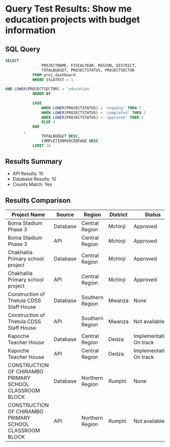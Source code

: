 # Query Test Results: Show me education projects with budget information

## SQL Query
```sql
SELECT 
                PROJECTNAME, FISCALYEAR, REGION, DISTRICT,
                TOTALBUDGET, PROJECTSTATUS, PROJECTSECTOR
            FROM proj_dashboard
            WHERE ISLATEST = 1
        
AND LOWER(PROJECTSECTOR) = 'education'
            ORDER BY 
                
            CASE 
                WHEN LOWER(PROJECTSTATUS) = 'ongoing' THEN 1
                WHEN LOWER(PROJECTSTATUS) = 'completed' THEN 2
                WHEN LOWER(PROJECTSTATUS) = 'approved' THEN 3
                ELSE 4
            END
        ,
                TOTALBUDGET DESC,
                COMPLETIONPERCENTAGE DESC
            LIMIT 10
```

## Results Summary
* API Results: 10
* Database Results: 10
* Counts Match: Yes

## Results Comparison

| Project Name | Source | Region | District | Status | Budget |
|--------------|---------|---------|-----------|---------|----------|
| Boma Stadium Phase 3 | Database | Central Region | Mchinji | Approved | nan |
| Boma Stadium Phase 3 | API | Central Region | Mchinji | Approved | Not available |
| Chakhalila Primary school project | Database | Central Region | Mchinji | Approved | nan |
| Chakhalila Primary school project | API | Central Region | Mchinji | Approved | Not available |
| Construction of Thetula CDSS Staff House | Database | Southern Region | Mwanza | None | 117568824.0 |
| Construction of Thetula CDSS Staff House | API | Southern Region | Mwanza | Not available | MWK 117,568,824.00 |
| Kapoche Teacher House | Database | Central Region | Dedza | Implementation: On track | 100339930.0 |
| Kapoche Teacher House | API | Central Region | Dedza | Implementation: On track | MWK 100,339,930.00 |
| CONSTRUCTION OF CHIRAMBO PRIMARY SCHOOL CLASSROOM BLOCK | Database | Northern Region | Rumphi | None | 99833510.0 |
| CONSTRUCTION OF CHIRAMBO PRIMARY SCHOOL CLASSROOM BLOCK | API | Northern Region | Rumphi | Not available | MWK 99,833,510.00 |
